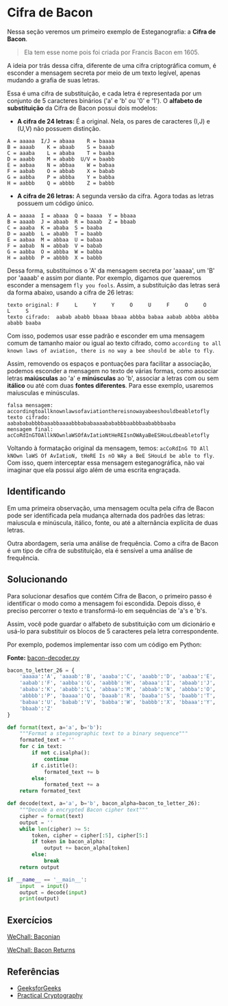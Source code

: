 # Cifra de Bacon

Nessa seção veremos um primeiro exemplo de Esteganografia: a __Cifra de Bacon__.

> Ela tem esse nome pois foi criada por Francis Bacon em 1605.

A ideia por trás dessa cifra, diferente de uma cifra criptográfica comum, é esconder a mensagem secreta por meio de um texto legível, apenas mudando a grafia de suas letras.

Essa é uma cifra de substituição, e cada letra é representada por um conjunto de 5 caracteres binários ('a' e 'b' ou '0' e '1'). O __alfabeto de substituição__ da Cifra de Bacon possui dois modelos:

- __A cifra de 24 letras:__ É a original. Nela, os pares de caracteres (I,J) e (U,V) não possuem distinção.

```
A = aaaaa  I/J = abaaa    R = baaaa
B = aaaab    K = abaab    S = baaab
C = aaaba    L = ababa    T = baaba
D = aaabb    M = ababb  U/V = baabb
E = aabaa    N = abbaa    W = babaa
F = aabab    O = abbab    X = babab
G = aabba    P = abbba    Y = babba
H = aabbb    Q = abbbb    Z = babbb
```

- __A cifra de 26 letras:__ A segunda versão da cifra. Agora todas as letras possuem um código único.

```
A = aaaaa  I = abaaa  Q = baaaa  Y = bbaaa
B = aaaab  J = abaab  R = baaab  Z = bbaab
C = aaaba  K = ababa  S = baaba
D = aaabb  L = ababb  T = baabb
E = aabaa  M = abbaa  U = babaa
F = aabab  N = abbab  V = babab
G = aabba  O = abbba  W = babba
H = aabbb  P = abbbb  X = babbb
```

Dessa forma, substituímos o 'A' da mensagem secreta por 'aaaaa', um 'B' por 'aaaab' e assim por diante. Por exemplo, digamos que queremos esconder a mensagem `fly you fools`. Assim, a substituição das letras será da forma abaixo, usando a cifra de 26 letras:

```
texto original: F     L     Y     Y     O     U     F     O     O     L     S
texto cifrado:  aabab ababb bbaaa bbaaa abbba babaa aabab abbba abbba ababb baaba
```

Com isso, podemos usar esse padrão e esconder em uma mensagem comum de tamanho maior ou igual ao texto cifrado, como
`according to all known laws of aviation, there is no way a bee should be able to fly`.

Assim, removendo os espaços e pontuações para facilitar a associação, podemos esconder a mensagem no texto de várias formas, como associar letras __maiúsculas__ ao 'a' e __minúsculas__ ao 'b', associar a letras com ou sem __itálico__ ou até com duas __fontes diferentes__. Para esse exemplo, usaremos maíusculas e minúsculas.
```
falsa mensagem: accordingtoallknownlawsofaviationthereisnowayabeeshouldbeabletofly
texto cifrado:  aababababbbbaaabbaaaabbbababaaaabababbbaabbbaababbbaaba
mensagem final: acCoRdInGTOAllkNOwnlaWSOfAvIatioNtHeREIsnOWAyaBeESHouLdbeabletofly
```

Voltando à formatação original da mensagem, temos: `acCoRdInG TO All kNOwn laWS Of AvIatioN, tHeRE Is nO WAy a BeE SHouLd be able to fly`. Com isso, quem interceptar essa mensagem esteganográfica, não vai imaginar que ela possui algo além de uma escrita engraçada.

## Identificando
Em uma primeira observação, uma mensagem oculta pela cifra de Bacon pode ser identificada pela mudança alternada dos padrões das letras: maíuscula e minúscula, itálico, fonte, ou até a alternância explícita de duas letras.

Outra abordagem, seria uma análise de frequência. Como a cifra de Bacon é um tipo de cifra de substituição, ela é sensível a uma análise de frequência.

## Solucionando
Para solucionar desafios que contém Cifra de Bacon, o primeiro passo é identificar o modo como a mensagem foi escondida. Depois disso, é preciso percorrer o texto e transformá-lo em sequências de 'a's e 'b's.

Assim, você pode guardar o alfabeto de substituição com um dicionário e usá-lo para substituir os blocos de 5 caracteres pela letra correspondente.

Por exemplo, podemos implementar isso com um código em Python:

__Fonte:__ [bacon-decoder.py](bacon-decoder.py)
```python
bacon_to_letter_26 = {
    'aaaaa':'A', 'aaaab':'B', 'aaaba':'C', 'aaabb':'D', 'aabaa':'E',
    'aabab':'F', 'aabba':'G', 'aabbb':'H', 'abaaa':'I', 'abaab':'J',
    'ababa':'K', 'ababb':'L', 'abbaa':'M', 'abbab':'N', 'abbba':'O',
    'abbbb':'P', 'baaaa':'Q', 'baaab':'R', 'baaba':'S', 'baabb':'T',
    'babaa':'U', 'babab':'V', 'babba':'W', 'babbb':'X', 'bbaaa':'Y',
    'bbaab':'Z'
}

def format(text, a='a', b='b'):
    """Format a steganographic text to a binary sequence"""
    formated_text = ''
    for c in text:
        if not c.isalpha():
            continue
        if c.istitle():
            formated_text += b
        else:
            formated_text += a
    return formated_text

def decode(text, a='a', b='b', bacon_alpha=bacon_to_letter_26):
    """Decode a encrypted Bacon cipher text"""
    cipher = format(text)
    output = ''
    while len(cipher) >= 5:
        token, cipher = cipher[:5], cipher[5:]
        if token in bacon_alpha:
            output += bacon_alpha[token]
        else:
            break
    return output

if __name__ == '__main__':
    input  = input()
    output = decode(input)
    print(output)
```

## Exercícios
[WeChall: Baconian](https://www.wechall.net/challenge/training/encodings/bacon/index.php)

[WeChall: Bacon Returns ](https://www.wechall.net/challenge/training/encodings/bacon2/index.php)
## Referências
- [GeeksforGeeks](https://www.geeksforgeeks.org/baconian-cipher/)
- [Practical Cryptography](http://practicalcryptography.com/ciphers/classical-era/baconian/)
